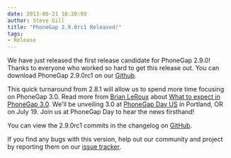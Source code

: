 ```yaml
---
date: 2013-06-21 18:20:03
author: Steve Gill
title: "PhoneGap 2.9.0rc1 Released!"
tags:
- Release
---
```


We have just released the first release candidate for PhoneGap 2.9.0! Thanks to everyone who worked so hard to get this release out. You can download PhoneGap 2.9.0rc1 on our [Github](https://github.com/phonegap/phonegap/archive/2.9.0rc1.zip).

This quick turnaround from 2.8.1 will allow us to spend more time focusing on PhoneGap 3.0. Read more from [Brian LeRoux](https://twitter.com/brianleroux) about [What to expect in PhoneGap 3.0](http://phonegap.com/blog/2013/06/20/coming-soon-phonegap30/). We'll be unveiling 3.0 at [PhoneGap Day US](http://pgday.phonegap.com/us2013/) in Portland, OR on July 19. Join us at PhoneGap Day to hear the news firsthand!

You can view the 2.9.0rc1 commits in the changelog on [GitHub](https://github.com/phonegap/phonegap/blob/2.9.0rc1/changelog).

If you find any bugs with this version, help out our community and project by reporting them on our [issue tracker](https://issues.apache.org/jira/browse/CB).
